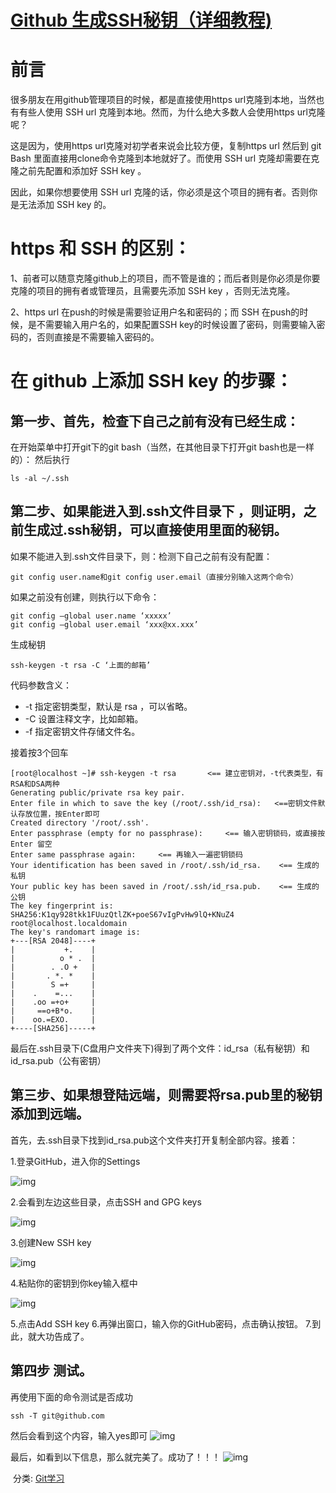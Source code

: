 # [Github 生成SSH秘钥（详细教程)](https://www.cnblogs.com/yuqiliu/p/12551258.html)             

# 前言


很多朋友在用github管理项目的时候，都是直接使用https url克隆到本地，当然也有有些人使用 SSH url 克隆到本地。然而，为什么绝大多数人会使用https url克隆呢？

这是因为，使用https url克隆对初学者来说会比较方便，复制https url 然后到 git Bash 里面直接用clone命令克隆到本地就好了。而使用 SSH url 克隆却需要在克隆之前先配置和添加好 SSH key 。

因此，如果你想要使用 SSH url 克隆的话，你必须是这个项目的拥有者。否则你是无法添加 SSH key 的。

# https 和 SSH 的区别：

1、前者可以随意克隆github上的项目，而不管是谁的；而后者则是你必须是你要克隆的项目的拥有者或管理员，且需要先添加 SSH key ，否则无法克隆。

2、https url 在push的时候是需要验证用户名和密码的；而 SSH 在push的时候，是不需要输入用户名的，如果配置SSH key的时候设置了密码，则需要输入密码的，否则直接是不需要输入密码的。

# 在 github 上添加 SSH key 的步骤：

## 第一步、首先，检查下自己之前有没有已经生成：

在开始菜单中打开git下的git bash（当然，在其他目录下打开git bash也是一样的）：
 然后执行

```
ls -al ~/.ssh 
```

## 第二步、如果能进入到.ssh文件目录下 ，则证明，之前生成过.ssh秘钥，可以直接使用里面的秘钥。

如果不能进入到.ssh文件目录下，则：检测下自己之前有没有配置：

```
git config user.name和git config user.email（直接分别输入这两个命令）
```

如果之前没有创建，则执行以下命令：

```
git config –global user.name ‘xxxxx’ 
git config –global user.email ‘xxx@xx.xxx’
```

生成秘钥

```
ssh-keygen -t rsa -C ‘上面的邮箱’
```

代码参数含义：

* -t 指定密钥类型，默认是 rsa ，可以省略。
*  -C 设置注释文字，比如邮箱。
*  -f 指定密钥文件存储文件名。

接着按3个回车

```
[root@localhost ~]# ssh-keygen -t rsa       <== 建立密钥对，-t代表类型，有RSA和DSA两种
Generating public/private rsa key pair.
Enter file in which to save the key (/root/.ssh/id_rsa):   <==密钥文件默认存放位置，按Enter即可
Created directory '/root/.ssh'.
Enter passphrase (empty for no passphrase):     <== 输入密钥锁码，或直接按 Enter 留空
Enter same passphrase again:     <== 再输入一遍密钥锁码
Your identification has been saved in /root/.ssh/id_rsa.    <== 生成的私钥
Your public key has been saved in /root/.ssh/id_rsa.pub.    <== 生成的公钥
The key fingerprint is:
SHA256:K1qy928tkk1FUuzQtlZK+poeS67vIgPvHw9lQ+KNuZ4 root@localhost.localdomain
The key's randomart image is:
+---[RSA 2048]----+
|           +.    |
|          o * .  |
|        . .O +   |
|       . *. *    |
|        S =+     |
|    .    =...    |
|    .oo =+o+     |
|     ==o+B*o.    |
|    oo.=EXO.     |
+----[SHA256]-----+
```

最后在.ssh目录下(C盘用户文件夹下)得到了两个文件：id_rsa（私有秘钥）和id_rsa.pub（公有密钥）

## 第三步、如果想登陆远端，则需要将rsa.pub里的秘钥添加到远端。

首先，去.ssh目录下找到id_rsa.pub这个文件夹打开复制全部内容。接着：

1.登录GitHub，进入你的Settings

![img](https://img2020.cnblogs.com/blog/1833224/202003/1833224-20200323114403508-625146572.png)

2.会看到左边这些目录，点击SSH and GPG keys

![img](https://img2020.cnblogs.com/blog/1833224/202003/1833224-20200323114608488-786274780.png)

3.创建New SSH key

![img](https://img2020.cnblogs.com/blog/1833224/202003/1833224-20200323114634462-1837490460.png)

4.粘贴你的密钥到你key输入框中

![img](https://img2020.cnblogs.com/blog/1833224/202003/1833224-20200323114651978-1318462262.png)

5.点击Add SSH key
 6.再弹出窗口，输入你的GitHub密码，点击确认按钮。
 7.到此，就大功告成了。

## 第四步 测试。

再使用下面的命令测试是否成功

```
ssh -T git@github.com
```

然后会看到这个内容，输入yes即可
 ![img](https://img2020.cnblogs.com/blog/1833224/202003/1833224-20200323114903108-1714804783.png)

最后，如看到以下信息，那么就完美了。成功了！！！
 ![img](https://img2020.cnblogs.com/blog/1833224/202003/1833224-20200323114955428-1355713122.png)

​    分类: [Git学习](https://www.cnblogs.com/yuqiliu/category/1678080.html)